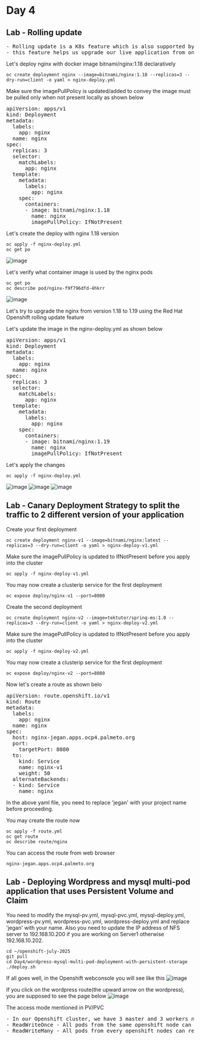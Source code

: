 # Day 4

## Lab - Rolling update
<pre>
- Rolling update is a K8s feature which is also supported by Red Hat Openshift
- this feature helps us upgrade our live application from one version to another without any time
</pre>

Let's deploy nginx with docker image bitnami/nginx:1.18 declaratively
```
oc create deployment nginx --image=bitnami/nginx:1.18 --replicas=3 --dry-run=client -o yaml > nginx-deploy.yml
```

Make sure the imagePullPolicy is updated/added to convey the image must be pulled only when not present locally as shown below
<pre>
apiVersion: apps/v1
kind: Deployment
metadata:
  labels:
    app: nginx
  name: nginx
spec:
  replicas: 3
  selector:
    matchLabels:
      app: nginx
  template:
    metadata:
      labels:
        app: nginx
    spec:
      containers:
      - image: bitnami/nginx:1.18
        name: nginx
        imagePullPolicy: IfNotPresent
</pre>

Let's create the deploy with nginx 1.18 version
```
oc apply -f nginx-deploy.yml
oc get po
```
![image](https://github.com/user-attachments/assets/2702f177-2276-4d64-9026-bef807fd6bac)

Let's verify what container image is used by the nginx pods
```
oc get po
oc describe pod/nginx-f9f796dfd-4hkrr
```
![image](https://github.com/user-attachments/assets/50eed831-7132-4fae-8f4d-c05cdcdb2677)

Let's try to upgrade the nginx from version 1.18 to 1.19 using the Red Hat Openshift rolling update feature

Let's update the image in the nginx-deploy.yml as shown below
<pre>
apiVersion: apps/v1
kind: Deployment
metadata:
  labels:
    app: nginx
  name: nginx
spec:
  replicas: 3
  selector:
    matchLabels:
      app: nginx
  template:
    metadata:
      labels:
        app: nginx
    spec:
      containers:
      - image: bitnami/nginx:1.19
        name: nginx
        imagePullPolicy: IfNotPresent  
</pre>

Let's apply the changes
```
oc apply -f nginx-deploy.yml
```
![image](https://github.com/user-attachments/assets/a68d3f7b-3963-4dd9-9add-786e6dcc860a)
![image](https://github.com/user-attachments/assets/4822a5ef-ea45-4c9f-b617-026ab7739c66)
![image](https://github.com/user-attachments/assets/2370652e-41ed-41b2-a673-8822b35bdfe3)

## Lab - Canary Deployment Strategy to split the traffic to 2 different version of your application
Create your first deployment
```
oc create deployment nginx-v1 --image=bitnami/nginx:latest --replicas=3 --dry-run=client -o yaml > nginx-deploy-v1.yml
```

Make sure the imagePullPolicy is updated to IfNotPresent before you apply into the cluster
```
oc apply -f nginx-deploy-v1.yml
```

You may now create a clusterip service for the first deployment
```
oc expose deploy/nginx-v1 --port=8080
```
Create the second deployment
```
oc create deployment nginx-v2 --image=tektutor/spring-ms:1.0 --replicas=3 --dry-run=client -o yaml > nginx-deploy-v2.yml
```
Make sure the imagePullPolicy is updated to IfNotPresent before you apply into the cluster
```
oc apply -f nginx-deploy-v2.yml
```

You may now create a clusterip service for the first deployment
```
oc expose deploy/nginx-v2 --port=8080
```

Now let's create a route as shown belo
<pre>
apiVersion: route.openshift.io/v1
kind: Route
metadata:
  labels:
    app: nginx
  name: nginx
spec:
  host: nginx-jegan.apps.ocp4.palmeto.org
  port:
    targetPort: 8080
  to:
    kind: Service
    name: nginx-v1
    weight: 50
  alternateBackends:
  - kind: Service
    name: nginx  
</pre>

In the above yaml file, you need to replace 'jegan' with your project name before proceeding.

You may create the route now
```
oc apply -f route.yml
oc get route
oc describe route/nginx
```

You can access the route from web browser
```
nginx-jegan.apps.ocp4.palmeto.org 
```

## Lab - Deploying Wordpress and mysql multi-pod application that uses Persistent Volume and Claim
You need to modify the mysql-pv.yml, mysql-pvc.yml, mysql-deploy.yml, wordpress-pv.yml, wordpress-pvc.yml, wordpress-deploy.yml and replace 'jegan' with your name.  Also you need to update the IP address of NFS server to 192.168.10.200 if you are working on Server1 otherwise 192.168.10.202. 

```
cd ~/openshift-july-2025
git pull
cd Day4/wordpress-mysql-multi-pod-deployment-with-persistent-storage
./deploy.sh
```

If all goes well, in the Openshift webconsole you will see like this
![image](https://github.com/user-attachments/assets/3e7a9ae5-b062-4c2b-a34c-17de4a2fafda)

If you click on the wordpress route(the upward arrow on the wordpress), you are supposed to see the page below
![image](https://github.com/user-attachments/assets/454c3a3d-275d-49ab-90a5-7c5b98ceee6e)

The access mode mentioned in PV/PVC
<pre>
- In our Openshift cluster, we have 3 master and 3 workers nodes, total 6 nodes(Virtual Machine)
- ReadWriteOnce - All pods from the same openshift node can read and write to the volume(external storage)
- ReadWriteMany - All pods from every openshift nodes can read and write to the voluem(external storage)
</pre>
